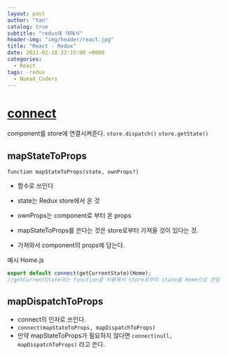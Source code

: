 ```yaml
---
layout: post
author: "Yan"
catalog: true
subtitle: "redux에 대해서"
header-img: "img/header/react.jpg"
title: "React - Redux"
date: 2021-02-18 23:15:08 +0000
categories:
  - React
tags: -redux
  - Nomad_Coders
---
```


# [connect](https://react-redux.js.org/api/connect)

component를 store에 연결시켜준다.
`store.dispatch()`
`store.getState()`

## mapStateToProps

`function mapStateToProps(state, ownProps?)`

- 함수로 쓰인다
- state는 Redux store에서 온 것
- ownProps는 component로 부터 온 props

- mapStateToProps를 쓴다는 것은 store로부터 가져올 것이 있다는 것.
- 가져와서 component의 props에 담는다.

예시 Home.js

```javascript
export default connect(getCurrentState)(Home);
//getCurrentState라는 function을 사용해서 store로부터 state를 Home으로 전달
```

## mapDispatchToProps

- connect의 인자로 쓰인다.
- `connect(mapStateToProps, mapDispatchToProps)`
- 만약 mapStateToProps가 필요하지 않다면 `connect(null, mapDispatchToProps)` 라고 쓴다.
